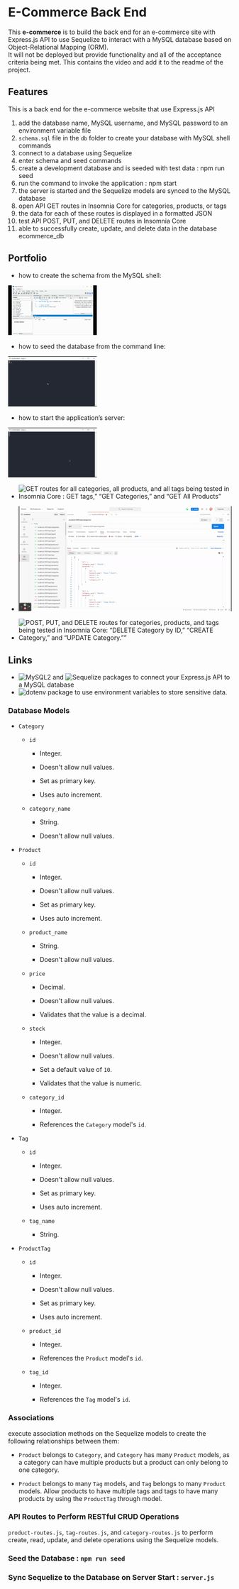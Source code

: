 # E-Commerce Back End

This **e-commerce** is to build the back end for an e-commerce site with Express.js API to use Sequelize to interact with a MySQL database based on Object-Relational Mapping (ORM).   
It will not be deployed but provide functionality and all of the acceptance criteria being met. 
This contains the video and add it to the readme of the project. 

## Features

This is a back end for the e-commerce website that use Express.js API

1) add the database name, MySQL username, and MySQL password to an environment variable file
2) `schema.sql` file in the `db` folder to create your database with MySQL shell commands
3) connect to a database using Sequelize
4) enter schema and seed commands
5) create a development database and is seeded with test data : npm run seed
6) run the command to invoke the application : npm start
7) the server is started and the Sequelize models are synced to the MySQL database
8) open API GET routes in Insomnia Core for categories, products, or tags
9) the data for each of these routes is displayed in a formatted JSON
10) test API POST, PUT, and DELETE routes in Insomnia Core
11) able to successfully create, update, and delete data in the database ecommerce_db


## Portfolio


* how to create the schema from the MySQL shell:<br>
<img src="./assets/images/page.gif" width="200" />

* how to seed the database from the command line:<br>
<img src="./assets/images/page1.gif" width="200" />

* how to start the application’s server:<br>
<img src="./assets/images/page2.gif" width="200" />

* ![GET routes for all categories, all products, and all tags being tested in Insomnia Core : GET tags,” “GET Categories,” and “GET All Products”](./assets/images/page3.gif)

* ![GET routes for a single category, a single product, and a single tag being tested in Insomnia Core: “GET tag by id,” “GET Category by ID,” and “GET One Product”](./assets/images/page4.gif)

* ![POST, PUT, and DELETE routes for categories, products, and tags being tested in Insomnia Core: “DELETE Category by ID,” “CREATE Category,” and “UPDATE Category.””](./assets/images/page5.gif)


## Links

* ![MySQL2](https://www.npmjs.com/package/mysql2) and ![Sequelize](https://www.npmjs.com/package/sequelize) packages to connect your Express.js API to a MySQL database 
* ![dotenv](https://www.npmjs.com/package/dotenv) package to use environment variables to store sensitive data.
 

### Database Models

* `Category`

  * `id`

    * Integer.
  
    * Doesn't allow null values.
  
    * Set as primary key.
  
    * Uses auto increment.

  * `category_name`
  
    * String.
  
    * Doesn't allow null values.

* `Product`

  * `id`
  
    * Integer.
  
    * Doesn't allow null values.
  
    * Set as primary key.
  
    * Uses auto increment.

  * `product_name`
  
    * String.
  
    * Doesn't allow null values.

  * `price`
  
    * Decimal.
  
    * Doesn't allow null values.
  
    * Validates that the value is a decimal.

  * `stock`
  
    * Integer.
  
    * Doesn't allow null values.
  
    * Set a default value of `10`.
  
    * Validates that the value is numeric.

  * `category_id`
  
    * Integer.
  
    * References the `Category` model's `id`.

* `Tag`

  * `id`
  
    * Integer.
  
    * Doesn't allow null values.
  
    * Set as primary key.
  
    * Uses auto increment.

  * `tag_name`
  
    * String.

* `ProductTag`

  * `id`

    * Integer.

    * Doesn't allow null values.

    * Set as primary key.

    * Uses auto increment.

  * `product_id`

    * Integer.

    * References the `Product` model's `id`.

  * `tag_id`

    * Integer.

    * References the `Tag` model's `id`.

### Associations

execute association methods on the  Sequelize models to create the following relationships between them:

* `Product` belongs to `Category`, and `Category` has many `Product` models, as a category can have multiple products but a product can only belong to one category.

* `Product` belongs to many `Tag` models, and `Tag` belongs to many `Product` models. Allow products to have multiple tags and tags to have many products by using the `ProductTag` through model.


### API Routes to Perform RESTful CRUD Operations

`product-routes.js`, `tag-routes.js`, and `category-routes.js` to perform create, read, update, and delete operations using the Sequelize models.

### Seed the Database : `npm run seed` 

### Sync Sequelize to the Database on Server Start :  `server.js` 
